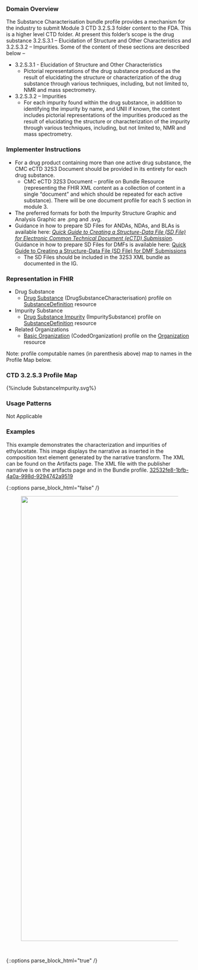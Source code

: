 ### Domain Overview

The Substance Characterisation bundle profile provides a mechanism for the industry to submit Module 3 CTD 3.2.S.3 folder content to the FDA. This is a higher level CTD folder. At present this folder’s scope is the drug substance 3.2.S.3.1 – Elucidation of Structure and Other Characteristics and 3.2.S.3.2 – Impurities. Some of the content of these sections are described below –

* 3.2.S.3.1 - Elucidation of Structure and Other Characteristics
    * Pictorial representations of the drug substance produced as the result of elucidating the structure or characterization of the drug substance through various techniques, including, but not limited to, NMR and mass spectrometry.
* 3.2.S.3.2 – Impurities
    * For each impurity found within the drug substance, in addition to identifying the impurity by name, and UNII if known, the content includes pictorial representations of the impurities produced as the result of elucidating the structure or characterization of the impurity through various techniques, including, but not limited to, NMR and mass spectrometry.

### Implementer Instructions

* For a drug product containing more than one active drug substance, the CMC eCTD 32S3 Document should be provided in its entirety for each drug substance.
    * CMC eCTD 32S3 Document – profile on Bundle Resource (representing the FHIR XML content as a collection of content in a single “document” and which should be repeated for each active substance). There will be one document profile for each S section in module 3.
* The preferred formats for both the Impurity Structure Graphic and Analysis Graphic are .png and .svg.
* Guidance in how to prepare SD Files for ANDAs, NDAs, and BLAs is available here: _[Quick Guide to Creating a Structure-Data File (SD File) for Electronic Common Technical Document (eCTD) Submission](https://www.fda.gov/industry/fda-data-standards-advisory-board/fdas-global-substance-registration-system)_. Guidance in how to prepare SD Files for DMFs is available here: [Quick Guide to Creating a Structure-Data File (SD File) for DMF Submissions](https://www.fda.gov/drugs/gdufa-ii-drug-master-files-dmfs/drug-master-file-dmf-submission-resources) 
    * The SD Files should be included in the 32S3 XML bundle as documented in the IG.

### Representation in FHIR

* Drug Substance
    * [Drug Substance](StructureDefinition-pqcmc-drug-substance-characterisation.html) (DrugSubstanceCharacterisation) profile on [SubstanceDefinition](http://hl7.org/fhir/R5/substancedefinition.html) resource
* Impurity Substance
    * [Drug Substance Impurity](StructureDefinition-pqcmc-drug-product-substance-impurity.html) (ImpuritySubstance) profile on [SubstanceDefinition](http://hl7.org/fhir/R5/substancedefinition.html) resource
* Related Organizations
    * [Basic Organization](StructureDefinition-cmc-organization.html) (CodedOrganization) profile on the [Organization](http://hl7.org/fhir/R5/organization.html) resource

Note: profile computable names (in parenthesis above) map to names in the Profile Map below.

### CTD 3.2.S.3 Profile Map

{%include SubstanceImpurity.svg%}

### Usage Patterns

Not Applicable

### Examples

This example demonstrates the characterization and impurities of ethylacetate. This image displays the narrative as inserted in the composition text element generated by the narrative transform. The XML can be found on the Artifacts page. The XML file with the publisher narrative is on the artifacts page and in the Bundle profile. [32532fe8-1bfb-4a0a-998d-9294742a9519](Bundle-32532fe8-1bfb-4a0a-998d-9294742a9519.html)

{::options parse_block_html="false" /}
<figure>
  <img style="padding-top:0;padding-bottom:30px" width="1200px" src="substanceCharacter.png" />

</figure>

{::options parse_block_html="true" /}